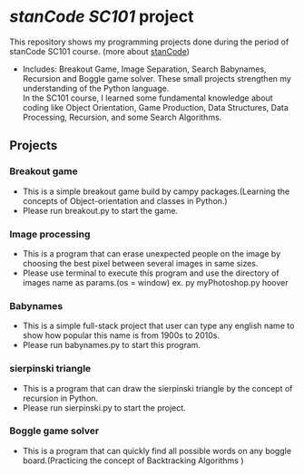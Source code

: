 # *stanCode SC101* project

This repository shows my programming projects done during the period of stanCode SC101 course. (more about [stanCode](https://stancode.tw/))
- Includes: Breakout Game, Image Separation, Search Babynames, Recursion and Boggle game solver.
These small projects strengthen my understanding of the Python language.\
In the SC101 course, I learned some fundamental knowledge about coding like Object Orientation, Game Production, Data Structures, Data Processing, Recursion, and some Search Algorithms.




## Projects
### Breakout game
 - This is a simple breakout game build by campy packages.(Learning the concepts of Object-orientation and classes in Python.)
 - Please run breakout.py to start the game.

### Image processing
 - This is a program that can erase unexpected people on the image by choosing the best pixel between several images in same sizes.
 - Please use terminal to execute this program and use the directory of images name as params.(os = window) ex. py myPhotoshop.py hoover 

### Babynames
 - This is a simple full-stack project that user can type any english name to show how popular this name is from 1900s to 2010s.
 - Please run babynames.py to start this program.
 
### sierpinski triangle
 - This is a program that can draw the sierpinski triangle by the concept of recursion in Python.
 - Please run sierpinski.py to start the project.

### Boggle game solver
 - This is a program that can quickly find all possible words on any boggle board.(Practicing the concept of Backtracking Algorithms )